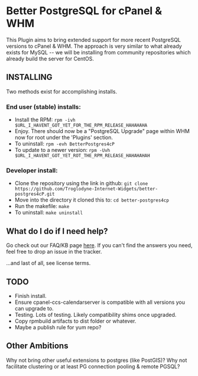 Better PostgreSQL for cPanel & WHM
==================================

This Plugin aims to bring extended support for more recent PostgreSQL versions to cPanel & WHM.
The approach is very similar to what already exists for MySQL -- we will be installing from
community repositories which already build the server for CentOS.

INSTALLING
----------
Two methods exist for accomplishing installs.
### End user (stable) installs:
* Install the RPM:
`rpm -ivh $URL_I_HAVENT_GOT_YET_FOR_THE_RPM_RELEASE_HAHAHAHA`
* Enjoy. There should now be a "PostgreSQL Upgrade" page within WHM now for root under the 'Plugins' section.
* To uninstall:
`rpm -evh BetterPostgres4cP`
* To update to a newer version:
`rpm -Uvh $URL_I_HAVENT_GOT_YET_ROT_THE_RPM_RELEASE_HAHAHAHAH`

### Developer install:
* Clone the repository using the link in github:
`git clone https://github.com/Troglodyne-Internet-Widgets/better-postgres4cP.git`
* Move into the directory it cloned this to:
`cd better-postgres4cp`
* Run the makefile:
`make`
* To uninstall:
`make uninstall`

What do I do if I need help?
----------------------------
Go check out our FAQ/KB page [here](https://troglodyne.net/better-postgres-for-cpanel/).
If you can't find the answers you need, feel free to drop an issue in the tracker.

...and last of all, see license terms.

TODO
----
* Finish install.
* Ensure cpanel-ccs-calendarserver is compatible with all versions you can upgrade to.
* Testing. Lots of testing. Likely compatibility shims once upgraded.
* Copy rpmbuild artifacts to dist folder or whatever.
* Maybe a publish rule for yum repo?

Other Ambitions
---------------
Why not bring other useful extensions to postgres (like PostGIS)?
Why not facilitate clustering or at least PG connection pooling & remote PGSQL?
